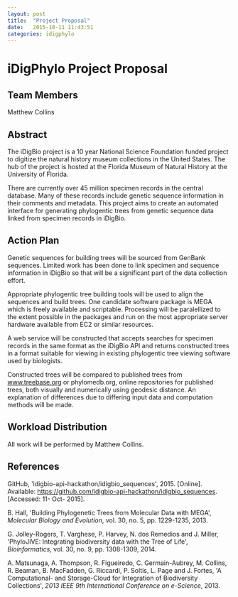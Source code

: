 ```yaml
---
layout: post
title:  "Project Proposal"
date:   2015-10-11 11:43:51
categories: idigphylo
---
```


# iDigPhylo Project Proposal

## Team Members

Matthew Collins

## Abstract

The iDigBio project is a 10 year National Science Foundation funded project to
digitize the natural history museum collections in the United States. The hub
of the project is hosted at the Florida Museum of Natural History at the
University of Florida.

There are currently over 45 million specimen records in the central database.
Many of these records include genetic sequence information in their comments
and metadata. This project aims to create 
an automated interface for generating phylogentic trees from genetic sequence 
data linked from specimen records in iDigBio. 

## Action Plan

Genetic sequences for building trees will be sourced from GenBank sequences.
Limited work has been done to link specimen and sequence information in iDigBio
so that will be a significant part of the data collection effort.

Appropriate phylogentic tree building tools will be used to align the sequences
and build trees. One candidate software package is MEGA which is freely available
and scriptable. Processing will be paralellized to the extent possible in the
packages and run on the most appropriate server hardware available from EC2 or
similar resources.

A web service will be constructed that accepts searches for specimen records in
the same format as the iDigBio API and returns constructed trees in a format 
suitable for viewing in existing phylogentic tree viewing software used by 
biologists.

Constructed trees will be compared to published trees from www.treebase.org or
phylomedb.org, online repositories for published trees, both visually and 
numerically using  geodesic distance. An explanation of differences due to 
differing input data and computation methods will be made.

## Workload Distribution

All work will be performed by Matthew Collins.

## References

GitHub, 'idigbio-api-hackathon/idigbio_sequences', 2015. [Online]. Available: https://github.com/idigbio-api-hackathon/idigbio_sequences. [Accessed: 11- Oct- 2015].

B. Hall, 'Building Phylogenetic Trees from Molecular Data with MEGA', *Molecular Biology and Evolution*, vol. 30, no. 5, pp. 1229-1235, 2013.

G. Jolley-Rogers, T. Varghese, P. Harvey, N. dos Remedios and J. Miller, 'PhyloJIVE: Integrating biodiversity data with the Tree of Life', *Bioinformatics*, vol. 30, no. 9, pp. 1308-1309, 2014.

A. Matsunaga, A. Thompson, R. Figueiredo, C. Germain-Aubrey, M. Collins, R. Beaman, B. MacFadden, G. Riccardi, P. Soltis, L. Page and J. Fortes, 'A Computational- and Storage-Cloud for Integration of Biodiversity Collections', *2013 IEEE 9th International Conference on e-Science*, 2013.
